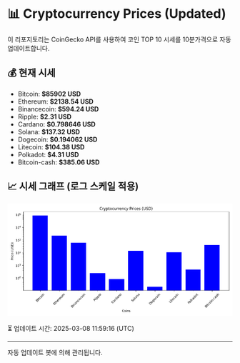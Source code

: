 
# 📊 Cryptocurrency Prices (Updated)

이 리포지토리는 CoinGecko API를 사용하여 코인 TOP 10 시세를 10분가격으로 자동 업데이트합니다.

## 💰 현재 시세
- Bitcoin: **$85902 USD**
- Ethereum: **$2138.54 USD**
- Binancecoin: **$594.24 USD**
- Ripple: **$2.31 USD**
- Cardano: **$0.798646 USD**
- Solana: **$137.32 USD**
- Dogecoin: **$0.194062 USD**
- Litecoin: **$104.38 USD**
- Polkadot: **$4.31 USD**
- Bitcoin-cash: **$385.06 USD**

## 📈 시세 그래프 (로그 스케일 적용)
![Crypto Prices](crypto_prices.png)

⏳ 업데이트 시간: 2025-03-08 11:59:16 (UTC)

---
자동 업데이트 봇에 의해 관리됩니다.
